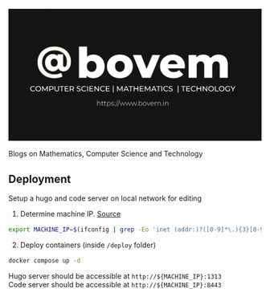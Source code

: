 [![Blog Cover Image](./static/bovem-cover.png)](https://www.bovem.in/)

Blogs on Mathematics, Computer Science and Technology

## Deployment
Setup a hugo and code server on local network for editing

1. Determine machine IP. [Source](https://stackoverflow.com/questions/13322485/how-to-get-the-primary-ip-address-of-the-local-machine-on-linux-and-os-x)
```bash
export MACHINE_IP=$(ifconfig | grep -Eo 'inet (addr:)?([0-9]*\.){3}[0-9]*' | grep -Eo '([0-9]*\.){3}[0-9]*' | grep -v '127.0.0.1')
```

2. Deploy containers (inside `/deploy` folder)
```bash
docker compose up -d
```

Hugo server should be accessible at `http://${MACHINE_IP}:1313`  
Code server should be accessible at `http://${MACHINE_IP}:8443`